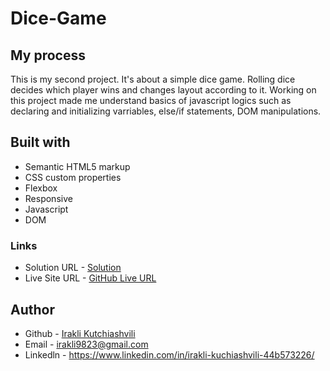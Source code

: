 # Dice-Game

## My process

This is my second project. It's about a simple dice game. Rolling dice decides which player wins and changes layout according to it.
Working on this project made me understand basics of javascript logics such as declaring and initializing varriables, else/if statements,
DOM manipulations.

## Built with

* Semantic HTML5 markup
* CSS custom properties
* Flexbox
* Responsive
* Javascript
* DOM

### Links

* Solution URL - [Solution](https://github.com/iraklikutchiashvili/Dice-Game)
* Live Site URL - [GitHub Live URL](https://iraklikutchiashvili.github.io/Dice-Game/)

## Author

* Github - [Irakli Kutchiashvili](https://github.com/iraklikutchiashvili)
* Email - irakli9823@gmail.com
* Linkedln - https://www.linkedin.com/in/irakli-kuchiashvili-44b573226/
